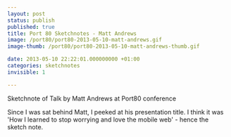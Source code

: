 ```yaml
---
layout: post
status: publish
published: true
title: Port 80 Sketchnotes - Matt Andrews
image: /port80/port80-2013-05-10-matt-andrews.gif
image-thumb: /port80/port80-2013-05-10-matt-andrews-thumb.gif

date: 2013-05-10 22:22:01.000000000 +01:00
categories: sketchnotes
invisible: 1

---
```


Sketchnote of Talk by Matt Andrews at Port80 conference

Since I was sat behind Matt, I peeked at his presentation title. I think it was 'How I learned to stop worrying and love the mobile web' - hence the sketch note.

